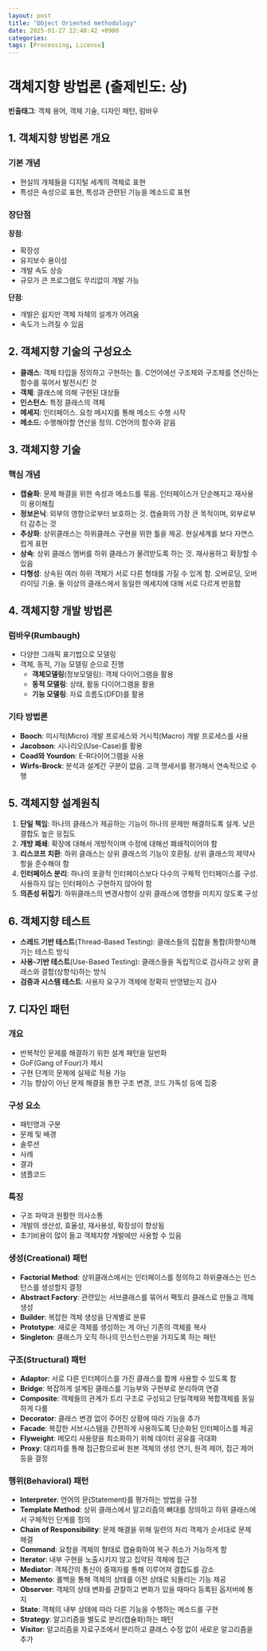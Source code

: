 ```yaml
---
layout: post
title: "Object Oriented methodology"
date: 2025-01-27 22:40:42 +0900
categories: 
tags: [Processing, License]
---
```


# 객체지향 방법론 (출제빈도: 상)

**빈출태그**: 객체 용어, 객체 기술, 디자인 패턴, 럼바우

## 1. 객체지향 방법론 개요

### 기본 개념
- 현실의 개체들을 디지털 세계의 객체로 표현
- 특성은 속성으로 표현, 특성과 관련된 기능을 메소드로 표현

### 장단점
**장점**:
- 확장성
- 유지보수 용이성
- 개발 속도 상승
- 규모가 큰 프로그램도 무리없이 개발 가능

**단점**:
- 개발은 쉽지만 객체 자체의 설계가 어려움
- 속도가 느려질 수 있음

## 2. 객체지향 기술의 구성요소

- **클래스**: 객체 타입을 정의하고 구현하는 틀. C언어에선 구조체와 구조체를 연산하는 함수를 묶어서 발전시킨 것
- **객체**: 클래스에 의해 구현된 대상들
- **인스턴스**: 특정 클래스의 객체
- **메세지**: 인터페이스. 요청 메시지를 통해 메소드 수행 시작
- **메소드**: 수행해야할 연산을 정의. C언어의 함수와 같음

## 3. 객체지향 기술

### 핵심 개념
- **캡슐화**: 문제 해결을 위한 속성과 메소드를 묶음. 인터페이스가 단순해지고 재사용이 용이해짐
- **정보은닉**: 외부의 영향으로부터 보호하는 것. 캡슐화의 가장 큰 목적이며, 외부로부터 감추는 것
- **추상화**: 상위클래스는 하위클래스 구현을 위한 틀을 제공. 현실세계를 보다 자연스럽게 표현
- **상속**: 상위 클래스 멤버를 하위 클래스가 물려받도록 하는 것. 재사용하고 확장할 수 있음
- **다형성**: 상속된 여러 하위 객체가 서로 다른 형태를 가질 수 있게 함. 오버로딩, 오버라이딩 기술. 둘 이상의 클래스에서 동일한 메세지에 대해 서로 다르게 반응함

## 4. 객체지향 개발 방법론

### 럼바우(Rumbaugh)
- 다양한 그래픽 표기법으로 모델링
- 객체, 동적, 기능 모델링 순으로 진행
  - **객체모델링**(정보모델링): 객체 다이어그램을 활용
  - **동적 모델링**: 상태, 활동 다이어그램을 활용
  - **기능 모델링**: 자료 흐름도(DFD)를 활용

### 기타 방법론
- **Booch**: 미시적(Micro) 개발 프로세스와 거시적(Macro) 개발 프로세스를 사용
- **Jacobson**: 시나리오(Use-Case)를 활용
- **Coad와 Yourdon**: E-R다이어그램을 사용
- **Wirfs-Brock**: 분석과 설계간 구분이 없음. 고객 명세서를 평가해서 연속적으로 수행

## 5. 객체지향 설계원칙

1. **단일 책임**: 하나의 클래스가 제공하는 기능이 하나의 문제만 해결하도록 설계. 낮은 결합도 높은 응집도
2. **개방 폐쇄**: 확장에 대해서 개방적이며 수정에 대해선 폐쇄적이어야 함
3. **리스코프 치환**: 하위 클래스는 상위 클래스의 기능이 호환됨. 상위 클래스의 제약사항을 준수해야 함
4. **인터페이스 분리**: 하나의 포괄적 인터페이스보다 다수의 구체적 인터페이스를 구성. 사용하지 않는 인터페이스 구현하지 않아야 함
5. **의존성 뒤집기**: 하위클래스의 변경사항이 상위 클래스에 영향을 미치지 않도록 구성

## 6. 객체지향 테스트

- **스레드 기반 테스트**(Thread-Based Testing): 클래스들의 집합을 통합(하향식)해가는 테스트 방식
- **사용-기반 테스트**(Use-Based Testing): 클래스들을 독립적으로 검사하고 상위 클래스와 결합(상향식)하는 방식
- **검증과 시스템 테스트**: 사용자 요구가 객체에 정확히 반영됐는지 검사

## 7. 디자인 패턴

### 개요
- 반복적인 문제를 해결하기 위한 설계 패턴을 일반화
- GoF(Gang of Four)가 제시
- 구현 단계의 문제에 실제로 적용 가능
- 기능 향상이 아닌 문제 해결을 통한 구조 변경, 코드 가독성 등에 집중

### 구성 요소
- 패턴명과 구분
- 문제 및 배경
- 솔루션
- 사례
- 결과
- 샘플코드

### 특징
- 구조 파악과 원활한 의사소통
- 개발의 생산성, 효율성, 재사용성, 확장성이 향상됨
- 초기비용이 많이 들고 객체지향 개발에만 사용할 수 있음

### 생성(Creational) 패턴
- **Factorial Method**: 상위클래스에서는 인터페이스를 정의하고 하위클래스는 인스턴스를 생성할지 결정
- **Abstract Factory**: 관련있는 서브클래스를 묶어서 팩토리 클래스로 만들고 객체 생성
- **Builder**: 복잡한 객체 생성을 단계별로 분류
- **Prototype**: 새로운 객체를 생성하는 게 아닌 기존의 객체를 복사
- **Singleton**: 클래스가 오직 하나의 인스턴스만을 가지도록 하는 패턴

### 구조(Structural) 패턴
- **Adaptor**: 서로 다른 인터페이스를 가진 클래스를 함께 사용할 수 있도록 함
- **Bridge**: 복잡하게 설계된 클래스를 기능부와 구현부로 분리하여 연결
- **Composite**: 객체들의 관계가 트리 구조로 구성되고 단일객체와 복합객체를 동일하게 다룸
- **Decorator**: 클래스 변경 없이 주어진 상황에 따라 기능을 추가
- **Facade**: 복잡한 서브시스템을 간편하게 사용하도록 단순화된 인터페이스를 제공
- **Flyweight**: 메모리 사용량을 최소화하기 위해 데이터 공유를 극대화
- **Proxy**: 대리자를 통해 접근함으로써 원본 객체의 생성 연기, 원격 제어, 접근 제어 등을 결정

### 행위(Behavioral) 패턴
- **Interpreter**: 언어의 문(Statement)를 평가하는 방법을 규정
- **Template Method**: 상위 클래스에서 알고리즘의 뼈대를 정의하고 하위 클래스에서 구체적인 단계를 정의
- **Chain of Responsibility**: 문제 해결을 위해 일련의 처리 객체가 순서대로 문제 해결
- **Command**: 요청을 객체의 형태로 캡슐화하여 복구 취소가 가능하게 함
- **Iterator**: 내부 구현을 노출시키지 않고 집약된 객체에 접근
- **Mediator**: 객체간의 통신이 중재자를 통해 이루어져 결합도를 감소
- **Memento**: 롤백을 통해 객체의 상태를 이전 상태로 되돌리는 기능 제공
- **Observer**: 객체의 상태 변화를 관찰하고 변화가 있을 때마다 등록된 옵저버에 통지
- **State**: 객체의 내부 상태에 따라 다른 기능을 수행하는 메소드를 구현
- **Strategy**: 알고리즘을 별도로 분리(캡슐화)하는 패턴
- **Visitor**: 알고리즘을 자료구조에서 분리하고 클래스 수정 없이 새로운 알고리즘을 추가